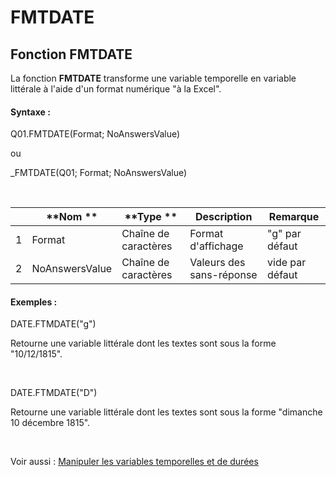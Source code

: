 # FMTDATE

## Fonction FMTDATE

La fonction **FMTDATE** transforme une variable temporelle en variable littérale à l'aide d'un format numérique "à la Excel".

#### Syntaxe :&nbsp;

Q01.FMTDATE(Format; NoAnswersValue)

ou

\_FMTDATE(Q01; Format; NoAnswersValue)

&nbsp;

| &nbsp; | **Nom ** | **Type ** | **Description** | **Remarque** |
| --- | --- | --- | --- | --- |
| &#49; | Format | Chaîne de caractères | Format d'affichage | "g" par défaut |
| &#50; | NoAnswersValue | Chaîne de caractères | Valeurs des sans-réponse | vide par défaut |


#### Exemples :

DATE.FTMDATE("g")

Retourne une variable littérale dont les textes sont sous la forme "10/12/1815".

&nbsp;

DATE.FTMDATE("D")

Retourne une variable littérale dont les textes sont sous la forme "dimanche 10 décembre 1815".

&nbsp;

Voir aussi : [Manipuler les variables temporelles et de durées](<Manipulerlesvariablestemporelle1.md>)
